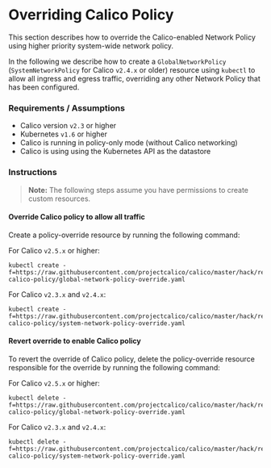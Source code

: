 # Overriding Calico Policy

This section describes how to override the Calico-enabled Network Policy using higher priority system-wide
network policy.

In the following we describe how to create a `GlobalNetworkPolicy` (`SystemNetworkPolicy` for Calico `v2.4.x` or older) 
resource using `kubectl` to allow all ingress and egress traffic, overriding any other Network Policy that has been configured.

### Requirements / Assumptions

- Calico version `v2.3` or higher
- Kubernetes `v1.6` or higher
- Calico is running in policy-only mode (without Calico networking)
- Calico is using using the Kubernetes API as the datastore

### Instructions

> **Note:** The following steps assume you have permissions to create custom resources.

#### Override Calico policy to allow all traffic

Create a policy-override resource by running the following command:

For Calico `v2.5.x` or higher:

```
kubectl create -f=https://raw.githubusercontent.com/projectcalico/calico/master/hack/remove-calico-policy/global-network-policy-override.yaml
```

For Calico `v2.3.x` and `v2.4.x`:

```
kubectl create -f=https://raw.githubusercontent.com/projectcalico/calico/master/hack/remove-calico-policy/system-network-policy-override.yaml
```

#### Revert override to enable Calico policy

To revert the override of Calico policy, delete the policy-override resource 
responsible for the override by running the following command:

For Calico `v2.5.x` or higher:

```
kubectl delete -f=https://raw.githubusercontent.com/projectcalico/calico/master/hack/remove-calico-policy/global-network-policy-override.yaml
```

For Calico `v2.3.x` and `v2.4.x`:

```
kubectl delete -f=https://raw.githubusercontent.com/projectcalico/calico/master/hack/remove-calico-policy/system-network-policy-override.yaml
```